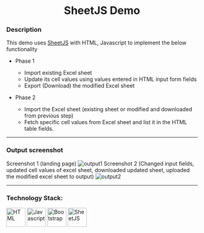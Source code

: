 <h1 align='center'>SheetJS Demo</h1>


### Description
This demo uses <a href='https://sheetjs.com' target='_blank'>SheetJS</a> with HTML, Javascript to implement the below functionality

* Phase 1
  * Import existing Excel sheet
  * Update its cell values using values entered in HTML input form fields
  * Export (Download) the modified Excel sheet

* Phase 2
  * Import the Excel sheet (existing sheet or modified and downloaded from previous step)
  * Fetch specific cell values from Excel sheet and list it in the HTML table fields.

<hr />

### Output screenshot
Screenshot 1 (landing page)
![output1](https://user-images.githubusercontent.com/59578892/177475053-535ee7f6-dcf0-4c3f-888c-d36cd4fadbe5.png)
Screenshot 2 (Changed input fields, updated cell values of excel sheet, downloaded updated sheet, uploaded the modified excel sheet to output)
![output2](https://user-images.githubusercontent.com/59578892/177474985-9b393b7e-9a91-495a-b503-3d8130bdf9c9.png)

<hr />

### Technology Stack:

<img src="https://cdn.jsdelivr.net/gh/devicons/devicon/icons/html5/html5-original.svg" width='50' title='HTML' /> <img src="https://cdn.jsdelivr.net/gh/devicons/devicon/icons/javascript/javascript-original.svg" width='50' title='Javascript' /> <img src="https://cdn.jsdelivr.net/gh/devicons/devicon/icons/bootstrap/bootstrap-original.svg" width='50px' title='Bootstrap' /> <img src="https://user-images.githubusercontent.com/59578892/177477042-1d05406e-dc7c-45d7-8ce9-c222e6ac1c13.png" width='50' title='SheetJS' />

          
          
          
